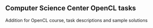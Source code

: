 ## Computer Science Center OpenCL tasks
Addition for OpenCL course, task descriptions and sample solutions
